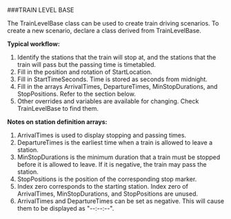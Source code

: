 ###TRAIN LEVEL BASE

The TrainLevelBase class can be used to create train driving scenarios. To create a new scenario, declare a class derived from TrainLevelBase.

**Typical workflow:**

1. Identify the stations that the train will stop at, and the stations that the train will pass but the passing time is timetabled.
2. Fill in the position and rotation of StartLocation.
3. Fill in StartTimeSeconds. Time is stored as seconds from midnight.
4. Fill in the arrays ArrivalTimes, DepartureTimes, MinStopDurations, and StopPositions. Refer to the section below.
5. Other overrides and variables are available for changing. Check TrainLevelBase to find them.

**Notes on station definition arrays:**

1. ArrivalTimes is used to display stopping and passing times.
2. DepartureTimes is the earliest time when a train is allowed to leave a station.
3. MinStopDurations is the minimum duration that a train must be stopped before it is allowed to leave. If it is negative, the train may pass the station.
4. StopPositions is the position of the corresponding stop marker.
5. Index zero corresponds to the starting station. Index zero of ArrivalTimes, MinStopDurations, and StopPositions are unused.
6. ArrivalTimes and DepartureTimes can be set as negative. This will cause them to be displayed as "--:--:--".
